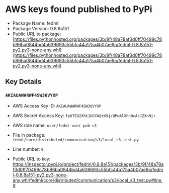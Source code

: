 # AWS keys found published to PyPi

* Package Name: fedml
* Package Version: 0.8.8a151
* Public URL to package: [https://files.pythonhosted.org/packages/3b/9f/48a78af3d0ff70499c78b96ba0844bd4a639693c55bfc44a175a4b07ae9a/fedml-0.8.8a151-py2.py3-none-any.whl](https://files.pythonhosted.org/packages/3b/9f/48a78af3d0ff70499c78b96ba0844bd4a639693c55bfc44a175a4b07ae9a/fedml-0.8.8a151-py2.py3-none-any.whl)

## Key Details

### `AKIAUAWARWF4SW36VYXP`

* AWS Access Key ID: `AKIAUAWARWF4SW36VYXP`
* AWS Secret Access Key: `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` 
* AWS role name: `user/fedml-user-pub-s3`
* File in package: `fedml/core/distributed/communication/s3/local_s3_test.py`
* Line number: `9`

* Public URL to key: https://inspector.pypi.io/project/fedml/0.8.8a151/packages/3b/9f/48a78af3d0ff70499c78b96ba0844bd4a639693c55bfc44a175a4b07ae9a/fedml-0.8.8a151-py2.py3-none-any.whl/fedml/core/distributed/communication/s3/local_s3_test.py#line.9


